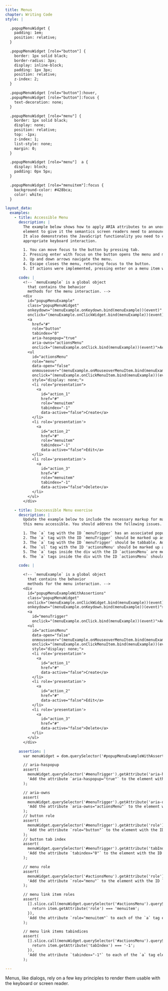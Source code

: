 ```yaml
---
title: Menus
chapter: Writing Code
style: |

  .popupMenuWidget {
    padding: 1em;
    position: relative;
  }

  .popupMenuWidget [role="button"] {
    border: 1px solid black;
    border-radius: 3px;
    display: inline-block;
    padding: 1px 3px;
    position: relative;
    z-index: 2;
  }

  .popupMenuWidget [role="button"]:hover,
  .popupMenuWidget [role="button"]:focus {
    text-decoration: none;
  }

  .popupMenuWidget [role="menu"] {
    border: 1px solid black;
    display: none;
    position: relative;
    top: -1px;
    z-index: 1;
    list-style: none;
    margin: 0;
  }

  .popupMenuWidget [role="menu"]  a {
    display: block;
    padding: 0px 5px;
  }

  .popupMenuWidget [role="menuitem"]:focus {
    background-color: #428bca;
    color: white;
  }

layout_data:
  examples:
    - title: Accessible Menu
      description: |
        The example below shows how to apply ARIA attributes to an unordered list
        element to give it the semantics screen readers need to announce it as a menu.
        It also demonstrates the JavaScript functionality you need to create the
        appropriate keyboard interaction.

        1. You can move focus to the button by pressing tab.
        2. Pressing enter with focus on the button opens the menu and moves focus to the first menu item.
        3. Up and down arrows navigate the menu.
        4. Escape closes the menu, returning focus to the button.
        5. If actions were implemented, pressing enter on a menu item would perform the action.

      code: |
        <!-- `menuExample` is a global object
          that contains the behavior
          methods for the menu interaction. -->
        <div
          id="popupMenuExample"
          class="popupMenuWidget"
          onkeydown="(menuExample.onKeydown.bind(menuExample))(event)"
          onclick="(menuExample.onClickWidget.bind(menuExample))(event)">
          <a
            href="#"
            role="button"
            tabindex="0"
            aria-haspopup="true"
            aria-owns="actionsMenu"
            onclick="(menuExample.onClick.bind(menuExample))(event)">Actions &#9660;</a>
          <ul
            id="actionsMenu"
            role="menu"
            data-open="false"
            onmouseover="(menuExample.onMouseoverMenuItem.bind(menuExample))(event)"
            onclick="(menuExample.onClickMenuItem.bind(menuExample))(event)"
            style="display: none;">
            <li role="presentation">
              <a
                id="action_1"
                href="#"
                role="menuitem"
                tabindex="-1"
                data-active="false">Create</a>
            </li>
            <li role='presentation'>
              <a
                id="action_2"
                href="#"
                role="menuitem"
                tabindex="-1"
                data-active="false">Edit</a>
            </li>
            <li role='presentation'>
              <a
                id="action_3"
                href="#"
                role="menuitem"
                tabindex="-1"
                data-active="false">Delete</a>
            </li>
          </ul>
        </div>

    - title: Inaccessible Menu exercise
      description: |
        Update the example below to include the necessary markup for making
        this menu accessible. You should address the following issues.

        1. The `a` tag with the ID `menuTrigger` has an associated popup. Therefore, it should be marked up with `aria-haspopup` and `aria-owns` to make this relationship explicit.
        2. The `a` tag with the ID `menuTrigger` should be marked up as a button with the role `button`.
        3. The `a` tag with the ID `menuTrigger` should be tabbable. Add an explicit `tabindex="0"` to it.
        4. The `ul` tag with the ID 'actionsMenu' should be marked up as a menu with the role `menu`.
        5. The `a` tags inside the div with the ID `actionsMenu` are menu items. Mark them up with the role `menuitem`.
        6. The `a` tags inside the div with the ID `actionsMenu` should not be tabbable. Add an explicit `tabindex="-1"` to each of them.

      code: |

        <!-- `menuExample` is a global object
          that contains the behavior
          methods for the menu interaction. -->
        <div
          id="popupMenuExampleWithAssertions"
          class="popupMenuWidget"
          onclick="(menuExample.onClickWidget.bind(menuExample))(event)"
          onkeydown="(menuExample.onKeydown.bind(menuExample))(event)">
          <a
            id="menuTrigger"
            onclick="(menuExample.onClick.bind(menuExample))(event)">Actions &#9660;</a>
          <ul
            id="actionsMenu"
            data-open="false"
            onmouseover="(menuExample.onMouseoverMenuItem.bind(menuExample))(event)"
            onclick="(menuExample.onClickMenuItem.bind(menuExample))(event)"
            style="display: none;">
            <li role='presentation'>
              <a
                id="action_1"
                href="#"
                data-active="false">Create</a>
            </li>
            <li role='presentation'>
              <a
                id="action_2"
                href="#"
                data-active="false">Edit</a>
            </li>
            <li role='presentation'>
              <a
                id="action_3"
                href="#"
                data-active="false">Delete</a>
            </li>
          </ul>
        </div>

      assertion: |
        var menuWidget = dom.querySelector('#popupMenuExampleWithAssertions');

        // aria-haspopup
        assert(
          menuWidget.querySelector('#menuTrigger').getAttribute('aria-haspopup') === 'true',
          'Add the attribute `aria-haspopup="true"` to the element with the ID `menuTrigger`'
        );

        // aria-owns
        assert(
          menuWidget.querySelector('#menuTrigger').getAttribute('aria-owns') === 'actionsMenu',
          'Add the attribute `aria-owns="actionsMenu"` to the element with the ID `menuTrigger`'
        );
        // button role
        assert(
          menuWidget.querySelector('#menuTrigger').getAttribute('role') === 'button',
          'Add the attribute `role="button"` to the element with the ID `menuTrigger`'
        );
        // button tab index
        assert(
          menuWidget.querySelector('#menuTrigger').getAttribute('tabIndex') === '0',
          'Add the attribute `tabindex="0"` to the element with the ID `menuTrigger`'
        );

        // menu role
        assert(
          menuWidget.querySelector('#actionsMenu').getAttribute('role') === 'menu',
          'Add the attribute `role="menu"` to the element with the ID `actionsMenu`'
        );

        // menu link item roles
        assert(
          [].slice.call(menuWidget.querySelector('#actionsMenu').querySelectorAll('a')).every(function (item) {
            return item.getAttribute('role') === 'menuitem';
          }),
          'Add the attribute `role="menuitem"` to each of the `a` tag elements in the element with the ID `actionsMenu`'
        );

        // menu link items tabindices
        assert(
          [].slice.call(menuWidget.querySelector('#actionsMenu').querySelectorAll('a')).every(function (item) {
            return item.getAttribute('tabIndex') === '-1';
          }),
          'Add the attribute `tabindex="-1"` to each of the `a` tag elements in the element with the ID `actionsMenu`'
        );

---
```

Menus, like dialogs, rely on a few key principles to render them usable with 
the keyboard or screen reader.

